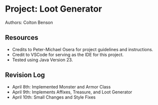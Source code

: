 # Project: Loot Generator

Authors: Colton Benson

## Resources

*   Credits to Peter-Michael Osera for project guidelines and instructions.
*   Credit to VSCode for serving as the IDE for this project.
*   Tested using Java Version 23.

## Revision Log

*  April 8th: Implemented Monster and Armor Class
*  April 9th: Implements Affixes, Treasure, and Loot Generator
*  April 10th: Small Changes and Style Fixes
